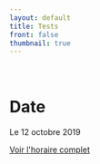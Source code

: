 ```yaml
---
layout: default
title: Tests
front: false
thumbnail: true
---
```




# <i class="far fa-calendar-alt title-icon"></i> <br>Date

Le 12 octobre 2019 

<a href="/#horaire">Voir l'horaire complet</a>
